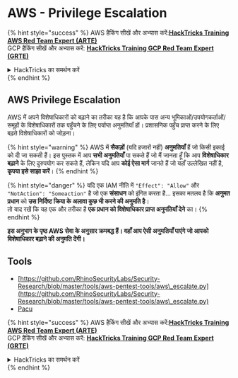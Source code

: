 # AWS - Privilege Escalation

{% hint style="success" %}
AWS हैकिंग सीखें और अभ्यास करें:<img src="../../../.gitbook/assets/image (1).png" alt="" data-size="line">[**HackTricks Training AWS Red Team Expert (ARTE)**](https://training.hacktricks.xyz/courses/arte)<img src="../../../.gitbook/assets/image (1).png" alt="" data-size="line">\
GCP हैकिंग सीखें और अभ्यास करें: <img src="../../../.gitbook/assets/image (2).png" alt="" data-size="line">[**HackTricks Training GCP Red Team Expert (GRTE)**<img src="../../../.gitbook/assets/image (2).png" alt="" data-size="line">](https://training.hacktricks.xyz/courses/grte)

<details>

<summary>HackTricks का समर्थन करें</summary>

* [**सदस्यता योजनाएँ**](https://github.com/sponsors/carlospolop) देखें!
* **💬 [**Discord समूह**](https://discord.gg/hRep4RUj7f) या [**telegram समूह**](https://t.me/peass) में शामिल हों या **Twitter** 🐦 पर हमें **फॉलो करें** [**@hacktricks\_live**](https://twitter.com/hacktricks\_live)**.**
* **हैकिंग ट्रिक्स साझा करें और** [**HackTricks**](https://github.com/carlospolop/hacktricks) और [**HackTricks Cloud**](https://github.com/carlospolop/hacktricks-cloud) github repos में PRs सबमिट करें।

</details>
{% endhint %}

## AWS Privilege Escalation

AWS में अपने विशेषाधिकारों को बढ़ाने का तरीका यह है कि आपके पास अन्य भूमिकाओं/उपयोगकर्ताओं/समूहों के विशेषाधिकारों तक पहुँचने के लिए पर्याप्त अनुमतियाँ हों। प्रशासनिक पहुँच प्राप्त करने के लिए बढ़ते विशेषाधिकारों को जोड़ना।

{% hint style="warning" %}
AWS में **सैकड़ों** (यदि हजारों नहीं) **अनुमतियाँ** हैं जो किसी इकाई को दी जा सकती हैं। इस पुस्तक में आप **सभी अनुमतियाँ** पा सकते हैं जो मैं जानता हूँ कि आप **विशेषाधिकार बढ़ाने** के लिए दुरुपयोग कर सकते हैं, लेकिन यदि आप **कोई ऐसा मार्ग** जानते हैं जो यहाँ उल्लेखित नहीं है, **कृपया इसे साझा करें**।
{% endhint %}

{% hint style="danger" %}
यदि एक IAM नीति में `"Effect": "Allow"` और `"NotAction": "Someaction"` है जो एक **संसाधन** को इंगित करता है... इसका मतलब है कि **अनुमत प्रधान** को **उस निर्दिष्ट क्रिया के अलावा कुछ भी करने की अनुमति है**।\
तो याद रखें कि यह एक और तरीका है **एक प्रधान को विशेषाधिकार प्राप्त अनुमतियाँ देने** का।
{% endhint %}

**इस अनुभाग के पृष्ठ AWS सेवा के अनुसार क्रमबद्ध हैं। वहाँ आप ऐसी अनुमतियाँ पाएंगे जो आपको विशेषाधिकार बढ़ाने की अनुमति देंगी।**

## Tools

* [https://github.com/RhinoSecurityLabs/Security-Research/blob/master/tools/aws-pentest-tools/aws\_escalate.py](https://github.com/RhinoSecurityLabs/Security-Research/blob/master/tools/aws-pentest-tools/aws\_escalate.py)
* [Pacu](https://github.com/RhinoSecurityLabs/pacu)

{% hint style="success" %}
AWS हैकिंग सीखें और अभ्यास करें:<img src="../../../.gitbook/assets/image (1).png" alt="" data-size="line">[**HackTricks Training AWS Red Team Expert (ARTE)**](https://training.hacktricks.xyz/courses/arte)<img src="../../../.gitbook/assets/image (1).png" alt="" data-size="line">\
GCP हैकिंग सीखें और अभ्यास करें: <img src="../../../.gitbook/assets/image (2).png" alt="" data-size="line">[**HackTricks Training GCP Red Team Expert (GRTE)**<img src="../../../.gitbook/assets/image (2).png" alt="" data-size="line">](https://training.hacktricks.xyz/courses/grte)

<details>

<summary>HackTricks का समर्थन करें</summary>

* [**सदस्यता योजनाएँ**](https://github.com/sponsors/carlospolop) देखें!
* **💬 [**Discord समूह**](https://discord.gg/hRep4RUj7f) या [**telegram समूह**](https://t.me/peass) में शामिल हों या **Twitter** 🐦 पर हमें **फॉलो करें** [**@hacktricks\_live**](https://twitter.com/hacktricks\_live)**.**
* **हैकिंग ट्रिक्स साझा करें और** [**HackTricks**](https://github.com/carlospolop/hacktricks) और [**HackTricks Cloud**](https://github.com/carlospolop/hacktricks-cloud) github repos में PRs सबमिट करें।

</details>
{% endhint %}
